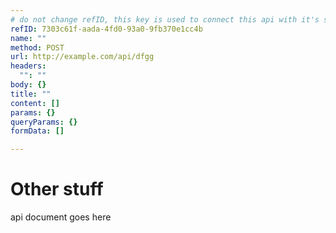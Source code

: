 ```yaml
---
# do not change refID, this key is used to connect this api with it's saved response
refID: 7303c61f-aada-4fd0-93a0-9fb370e1cc4b
name: ""
method: POST
url: http://example.com/api/dfgg
headers:
  "": ""
body: {}
title: ""
content: []
params: {}
queryParams: {}
formData: []

---
```





# Other stuff
api document goes here

